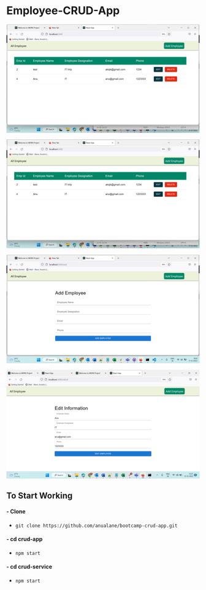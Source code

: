 # Employee-CRUD-App

[![Product Name Screen Shot][login-screenshot]](https://example.com)

[![Product Name Screen Shot][register-screenshot]](https://example.com)

[![Product Name Screen Shot][add-child]](https://example.com)



[![Product Name Screen Shot][view-child]](https://example.com)


## To Start Working
#### - Clone
- `git clone https://github.com/anualane/bootcamp-crud-app.git`
#### - cd crud-app
- `npm start`
#### - cd crud-service
- `npm start`




[register-screenshot]:https://github.com/anualane/bootcamp-crud-app/blob/main/screenshots/Screenshot(1).png
[login-screenshot]: https://github.com/anualane/bootcamp-crud-app/blob/main/screenshots/Screenshot(2).png
[add-child]: https://github.com/anualane/bootcamp-crud-app/blob/main/screenshots/Screenshot(3).png
[view-child]: https://github.com/anualane/bootcamp-crud-app/blob/main/screenshots/Screenshot(4).png
